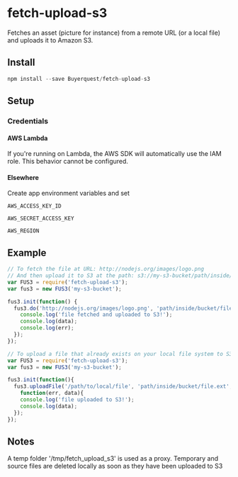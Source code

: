 fetch-upload-s3
===============

Fetches an asset (picture for instance) from a remote URL (or a local file) and uploads it to Amazon S3.

## Install

```javascript
npm install --save Buyerquest/fetch-upload-s3
```

## Setup

### Credentials

#### AWS Lambda

If you're running on Lambda, the AWS SDK will automatically use the IAM role. This behavior cannot be configured.

#### Elsewhere

Create app environment variables and set

`AWS_ACCESS_KEY_ID`

`AWS_SECRET_ACCESS_KEY`

`AWS_REGION`

## Example

```javascript
// To fetch the file at URL: http://nodejs.org/images/logo.png
// And then upload it to S3 at the path: s3://my-s3-bucket/path/inside/bucket/file.ext
var FUS3 = require('fetch-upload-s3');
var fus3 = new FUS3('my-s3-bucket');

fus3.init(function() {
  fus3.do('http://nodejs.org/images/logo.png', 'path/inside/bucket/file.ext', function(err, data) {
    console.log('file fetched and uploaded to S3!');
    console.log(data);
    console.log(err);
  });
});
```

```javascript
// To upload a file that already exists on your local file system to S3 at the path: s3://my-s3-bucket/path/inside/bucket/file.ext
var FUS3 = require('fetch-upload-s3');
var fus3 = new FUS3('my-s3-bucket');

fus3.init(function(){
  fus3.uploadFile('/path/to/local/file', 'path/inside/bucket/file.ext',
    function(err, data){
    console.log('file uploaded to S3!');
    console.log(data);
  });
});
```

## Notes

A temp folder '/tmp/fetch_upload_s3' is used as a proxy.
Temporary and source files are deleted locally as soon as they have been uploaded to S3
